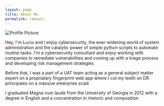 ```yaml
---
layout: page
title: About Me
permalink: /about/
---
```


<img src="{{ site.baseurl }}/assets/ProfilePicResized.jpg" title="Profile Picture" class="profile">

Hey, I'm Lucio and I enjoy cybersecurity, the ever-widening world of system administration and the catalytic power of simple python scripts to automate routine tasks. I'm a cybersecurity consultant and enjoy working with companies to remediate vulnerabilities and coming up with a triage process and developing risk management strategies

Before that, I was a part of a UAT team acting as a general subject matter expert on a propriatary fingerprint web app where I cut my teeth on DR principales on a massive enterprise scale

I graduated Magna cum laude from the University of Georgia in 2012 with a degree in English and a concentration in rhetoric and composition 
